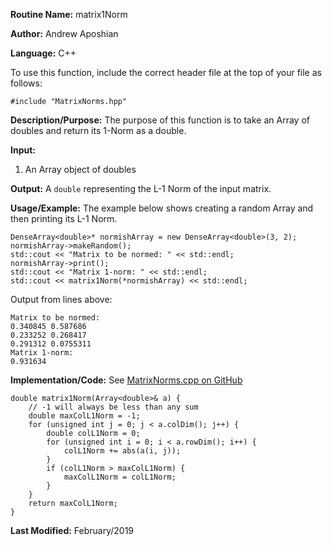 **Routine Name:** matrix1Norm

**Author:** Andrew Aposhian

**Language:** C++

To use this function, include the correct header file at the top of your file as follows:
```
#include "MatrixNorms.hpp"
```

**Description/Purpose:** The purpose of this function is to take an Array of doubles and return its 1-Norm as a double.

**Input:**
1. An Array object of doubles

**Output:** A `double` representing the L-1 Norm of the input matrix.

**Usage/Example:** The example below shows creating a random Array and then printing its L-1 Norm.
```
DenseArray<double>* normishArray = new DenseArray<double>(3, 2);
normishArray->makeRandom();
std::cout << "Matrix to be normed: " << std::endl;
normishArray->print();
std::cout << "Matrix 1-norm: " << std::endl;
std::cout << matrix1Norm(*normishArray) << std::endl;
```

Output from lines above:
```
Matrix to be normed: 
0.340845 0.587686 
0.233252 0.268417 
0.291312 0.0755311 
Matrix 1-norm: 
0.931634
```

**Implementation/Code:**
See [MatrixNorms.cpp on GitHub](https://github.com/aposhiana/math5610/blob/master/src/lib/MatrixNorms.cpp)
```
double matrix1Norm(Array<double>& a) {
    // -1 will always be less than any sum
    double maxColL1Norm = -1;
    for (unsigned int j = 0; j < a.colDim(); j++) {
        double colL1Norm = 0;
        for (unsigned int i = 0; i < a.rowDim(); i++) {
            colL1Norm += abs(a(i, j));
        }
        if (colL1Norm > maxColL1Norm) {
            maxColL1Norm = colL1Norm;
        }
    }
    return maxColL1Norm;
}
```
**Last Modified:** February/2019
